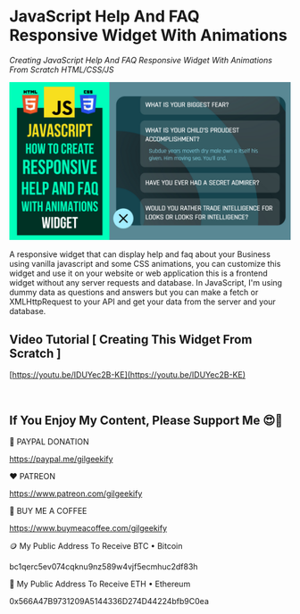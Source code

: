 # JavaScript Help And FAQ Responsive Widget With Animations

_Creating JavaScript Help And FAQ Responsive Widget With Animations From Scratch HTML/CSS/JS_

![Thumbnail](https://raw.githubusercontent.com/saeedkohansal/JavaScript-Help-And-FAQ-Responsive-Widget-With-Animations/main/JavaScript%20Help%20And%20FAQ%20Responsive%20Widget%20With%20Animations.png "Thumbnail")

A responsive widget that can display help and faq about your Business using vanilla javascript and some CSS animations, you can customize this widget and use it on your website or web application this is a frontend widget without any server requests and database. In JavaScript, I'm using dummy data as questions and answers but you can make a fetch or XMLHttpRequest to your API and get your data from the server and your database.

## Video Tutorial [ Creating This Widget From Scratch ]
[https://youtu.be/IDUYec2B-KE](https://youtu.be/IDUYec2B-KE)

 

## If You Enjoy My Content, Please Support Me 😍🙏

💙 PAYPAL DONATION

https://paypal.me/gilgeekify

❤️ PATREON

https://www.patreon.com/gilgeekify

💛 BUY ME A COFFEE

https://www.buymeacoffee.com/gilgeekify

🪙 My Public Address To Receive BTC • Bitcoin

bc1qerc5ev074cqknu9nz589w4vjf5ecmhuc2df83h

🥈 My Public Address To Receive ETH • Ethereum

0x566A47B9731209A5144336D274D44224bfb9C0ea
